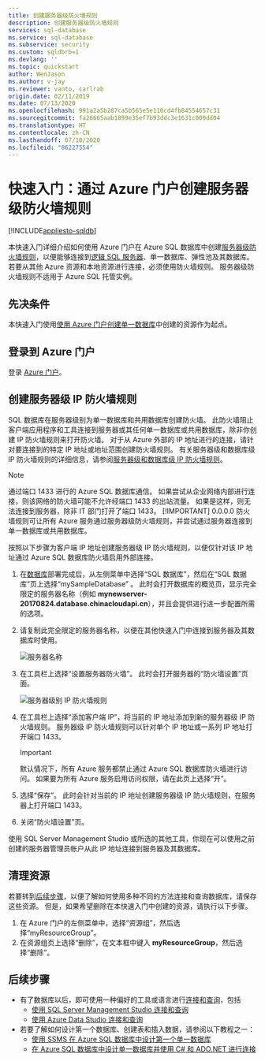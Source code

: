 ```yaml
---
title: 创建服务器级防火墙规则
description: 创建服务器级防火墙规则
services: sql-database
ms.service: sql-database
ms.subservice: security
ms.custom: sqldbrb=1
ms.devlang: ''
ms.topic: quickstart
author: WenJason
ms.author: v-jay
ms.reviewer: vanto, carlrab
origin.date: 02/11/2019
ms.date: 07/13/2020
ms.openlocfilehash: 991a2a5b287ca5b565e5e110cd4fb84554657c31
ms.sourcegitcommit: fa26665aab1899e35ef7b93ddc3e1631c009dd04
ms.translationtype: HT
ms.contentlocale: zh-CN
ms.lasthandoff: 07/10/2020
ms.locfileid: "86227554"
---
```

# <a name="quickstart-create-a-server-level-firewall-rule-using-the-azure-portal"></a>快速入门：通过 Azure 门户创建服务器级防火墙规则
[!INCLUDE[appliesto-sqldb](../includes/appliesto-sqldb.md)]

本快速入门详细介绍如何使用 Azure 门户在 Azure SQL 数据库中创建[服务器级防火墙规则](firewall-configure.md)，以便能够连接到[逻辑 SQL 服务器](logical-servers.md)、单一数据库、弹性池及其数据库。 若要从其他 Azure 资源和本地资源进行连接，必须使用防火墙规则。 服务器级防火墙规则不适用于 Azure SQL 托管实例。

## <a name="prerequisites"></a>先决条件

本快速入门使用[使用 Azure 门户创建单一数据库](single-database-create-quickstart.md)中创建的资源作为起点。

## <a name="sign-in-to-the-azure-portal"></a>登录到 Azure 门户

登录 [Azure 门户](https://portal.azure.cn/)。

## <a name="create-a-server-level-ip-firewall-rule"></a>创建服务器级 IP 防火墙规则

 SQL 数据库在服务器级别为单一数据库和共用数据库创建防火墙。 此防火墙阻止客户端应用程序和工具连接到服务器或其任何单一数据库或共用数据库，除非你创建 IP 防火墙规则来打开防火墙。 对于从 Azure 外部的 IP 地址进行的连接，请针对要连接到的特定 IP 地址或地址范围创建防火墙规则。 有关服务器级和数据库级 IP 防火墙规则的详细信息，请参阅[服务器级和数据库级 IP 防火墙规则](firewall-configure.md)。

> [!NOTE]
> 通过端口 1433 进行的 Azure SQL 数据库通信。 如果尝试从企业网络内部进行连接，则该网络的防火墙可能不允许经端口 1433 的出站流量。 如果是这样，则无法连接到服务器，除非 IT 部门打开了端口 1433。
> [!IMPORTANT]
> 0\.0.0.0 防火墙规则可让所有 Azure 服务通过服务器级防火墙规则，并尝试通过服务器连接到单一数据库或共用数据库。

按照以下步骤为客户端 IP 地址创建服务器级 IP 防火墙规则，以便仅针对该 IP 地址通过 Azure SQL 数据库防火墙启用外部连接。

1. 在[数据库](#prerequisites)部署完成后，从左侧菜单中选择“SQL 数据库”，然后在“SQL 数据库”页上选择“mySampleDatabase”  。 此时会打开数据库的概览页，显示完全限定的服务器名称（例如 **mynewserver-20170824.database.chinacloudapi.cn**），并且会提供进行进一步配置所需的选项。

2. 请复制此完全限定的服务器名称，以便在其他快速入门中连接到服务器及其数据库时使用。

   ![服务器名称](./media/firewall-create-server-level-portal-quickstart/server-name.png)

3. 在工具栏上选择“设置服务器防火墙”。 此时会打开服务器的“防火墙设置”页面。

   ![服务器级别 IP 防火墙规则](./media/firewall-create-server-level-portal-quickstart/server-firewall-rule.png)

4. 在工具栏上选择“添加客户端 IP”，将当前的 IP 地址添加到新的服务器级 IP 防火墙规则。 服务器级 IP 防火墙规则可以针对单个 IP 地址或一系列 IP 地址打开端口 1433。

   > [!IMPORTANT]
   > 默认情况下，所有 Azure 服务都禁止通过 Azure SQL 数据库防火墙进行访问。 如果要为所有 Azure 服务启用访问权限，请在此页上选择“开”。
   >

5. 选择“保存”。 此时会针对当前的 IP 地址创建服务器级 IP 防火墙规则，在服务器上打开端口 1433。

6. 关闭“防火墙设置”页。

使用 SQL Server Management Studio 或所选的其他工具，你现在可以使用之前创建的服务器管理员帐户从此 IP 地址连接到服务器及其数据库。

## <a name="clean-up-resources"></a>清理资源

若要转到[后续步骤](#next-steps)，以便了解如何使用多种不同的方法连接和查询数据库，请保存这些资源。 但是，如果希望删除在本快速入门中创建的资源，请执行以下步骤。

1. 在 Azure 门户的左侧菜单中，选择“资源组”，然后选择“myResourceGroup”。
2. 在资源组页上选择“删除”，在文本框中键入 **myResourceGroup**，然后选择“删除”。

## <a name="next-steps"></a>后续步骤

- 有了数据库以后，即可使用一种偏好的工具或语言进行[连接和查询](connect-query-content-reference-guide.md)，包括
  - [使用 SQL Server Management Studio 连接和查询](connect-query-ssms.md)
  - [使用 Azure Data Studio 连接和查询](https://docs.microsoft.com/sql/azure-data-studio/quickstart-sql-database?toc=/azure/sql-database/toc.json)
- 若要了解如何设计第一个数据库、创建表和插入数据，请参阅以下教程之一：
  - [使用 SSMS 在 Azure SQL 数据库中设计第一个单一数据库](design-first-database-tutorial.md)
  - [在 Azure SQL 数据库中设计单一数据库并使用 C# 和 ADO.NET 进行连接](design-first-database-csharp-tutorial.md)
